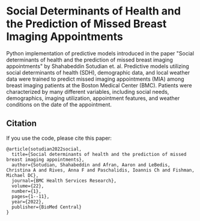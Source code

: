 # Social Determinants of Health and the Prediction of Missed Breast Imaging Appointments

Python implementation of predictive models introduced in the paper "Social determinants of health and the prediction of missed breast imaging appointments" by Shahabeddin Sotudian et. al.
Predictive models utilizing social determinants of health (SDH), demographic data, and local weather data were trained to predict missed imaging appointments (MIA) among breast imaging patients at the Boston Medical Center (BMC). Patients were characterized by many different variables, including social needs, demographics, imaging utilization, appointment features, and weather conditions on the date of the appointment.
 
 
 
## Citation

If you use the code, please cite this paper:

```text
@article{sotudian2022social,
  title={Social determinants of health and the prediction of missed breast imaging appointments},
  author={Sotudian, Shahabeddin and Afran, Aaron and LeBedis, Christina A and Rives, Anna F and Paschalidis, Ioannis Ch and Fishman, Michael DC},
  journal={BMC Health Services Research},
  volume={22},
  number={1},
  pages={1--11},
  year={2022},
  publisher={BioMed Central}
}
```
